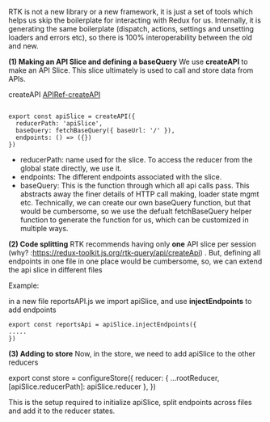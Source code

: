 RTK is not a new library or a new framework, it is just a set of tools which helps us skip the boilerplate for interacting with Redux for us. Internally, it is generating the same boilerplate (dispatch, actions, settings and unsetting loaders and errors etc), so there is 100% interoperability between the old and new. 

**(1) Making an API Slice and defining a baseQuery**
We use **createAPI** to make an API Slice. This slice ultimately is used to call and store data from APIs.

createAPI  [APIRef-createAPI](APIRef-createAPI.md)

```
 
export const apiSlice = createAPI({
  reducerPath: 'apiSlice',
  baseQuery: fetchBaseQuery({ baseUrl: '/' }),
  endpoints: () => ({})
})
```

- reducerPath: name used for the slice. To access the reducer from the global state directly, we use it. 
- endpoints: The different endpoints associated with the slice. 
- baseQuery: This is the function through which all api calls pass. This abstracts away the finer details of HTTP call making, loader state mgmt etc. Technically, we can create our own baseQuery function, but that would be cumbersome, so we use the defualt fetchBaseQuery helper function to generate the function for us, which can be customized in multiple ways. 


**(2) Code splitting**
RTK recommends having only **one** API slice per session (why? :https://redux-toolkit.js.org/rtk-query/api/createApi) . But, defining all endpoints in one file in one place would be cumbersome, so, we can extend the api slice in different files

Example: 

in a new file reportsAPI.js we import apiSlice, and use **injectEndpoints** to add endpoints 

```
export const reportsApi = apiSlice.injectEndpoints({
.....
})
```


**(3) Adding to store**
Now, in the store, we need to add apiSlice to the other reducers

export const store = configureStore({
  reducer: { ...rootReducer, [apiSlice.reducerPath]: apiSlice.reducer },
})
	

This is the setup required to initialize apiSlice, split endpoints across files and add it to the reducer states. 
